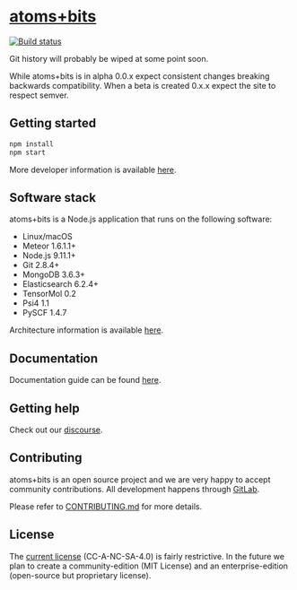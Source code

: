 # [atoms+bits](http://atomsandbits.ai/)

[![Build status](https://gitlab.com/atomsandbits/atomsandbits/badges/master/build.svg)](https://gitlab.com/atomsandbits/atomsandbits/commits/master)

Git history will probably be wiped at some point soon.

While atoms+bits is in alpha 0.0.x expect consistent changes breaking backwards compatibility. When a beta is created 0.x.x expect the site to respect semver.

## Getting started

```sh
npm install
npm start
```

More developer information is available [here](doc/development#readme).

## Software stack

atoms+bits is a Node.js application that runs on the following software:

* Linux/macOS
* Meteor 1.6.1.1+
* Node.js 9.11.1+
* Git 2.8.4+
* MongoDB 3.6.3+
* Elasticsearch 6.2.4+
* TensorMol 0.2
* Psi4 1.1
* PySCF 1.4.7

Architecture information is available [here](doc/development/architecture.md).

## Documentation

Documentation guide can be found [here](doc#readme).

## Getting help

Check out our [discourse](https://discuss.atomsandbits.com/).

## Contributing

atoms+bits is an open source project and we are very happy to accept community contributions.
All development happens through  [GitLab](https://gitlab.com/atomsandbits/atomsandbits/issues).

Please refer to [CONTRIBUTING.md](CONTRIBUTING.md) for more details.

## License

The [current license](LICENSE.md) (CC-A-NC-SA-4.0) is fairly restrictive. In the future we plan to create a community-edition (MIT License) and an enterprise-edition (open-source but proprietary license).

